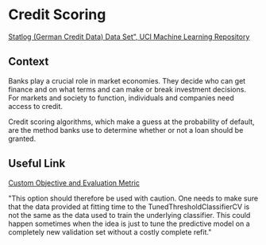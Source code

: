# Credit Scoring
[Statlog (German Credit Data) Data Set”, UCI Machine Learning Repository](https://archive.ics.uci.edu/dataset/144/statlog+german+credit+data)
## Context
Banks play a crucial role in market economies. They decide who can get finance and on what terms and can make or break investment decisions. For markets and society to function, individuals and companies need access to credit.

Credit scoring algorithms, which make a guess at the probability of default, are the method banks use to determine whether or not a loan should be granted.


## Useful Link

[Custom Objective and Evaluation Metric](https://xgboost.readthedocs.io/en/latest/tutorials/custom_metric_obj.html)


"This option should therefore be used with caution. One needs to make sure that the data provided at fitting time to the TunedThresholdClassifierCV is not the same as the data used to train the underlying classifier. This could happen sometimes when the idea is just to tune the predictive model on a completely new validation set without a costly complete refit."

